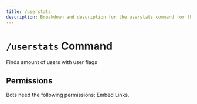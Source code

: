 ```yaml
---
title: /userstats
description: Breakdown and description for the userstats command for the Chewbotcca Discord bot
---
```


# `/userstats` Command

Finds amount of users with user flags

## Permissions

Bots need the following permissions: Embed Links.
